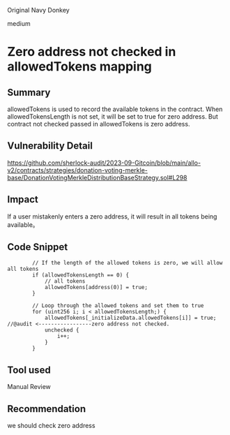 Original Navy Donkey

medium

# Zero address not checked in allowedTokens mapping
## Summary
allowedTokens is used to record the available tokens in the contract. When allowedTokensLength is not set, it will be set to true for zero address. But contract not checked passed in allowedTokens is zero address. 
## Vulnerability Detail
https://github.com/sherlock-audit/2023-09-Gitcoin/blob/main/allo-v2/contracts/strategies/donation-voting-merkle-base/DonationVotingMerkleDistributionBaseStrategy.sol#L298

## Impact
If a user mistakenly enters a zero address, it will result in all tokens being available。


## Code Snippet
```solidity
        // If the length of the allowed tokens is zero, we will allow all tokens
        if (allowedTokensLength == 0) {
            // all tokens
            allowedTokens[address(0)] = true;
        }

        // Loop through the allowed tokens and set them to true
        for (uint256 i; i < allowedTokensLength;) {
            allowedTokens[_initializeData.allowedTokens[i]] = true;  //@audit <-----------------zero address not checked.
            unchecked {
                i++;
            }
        }
```


## Tool used

Manual Review

## Recommendation
we should check zero address 